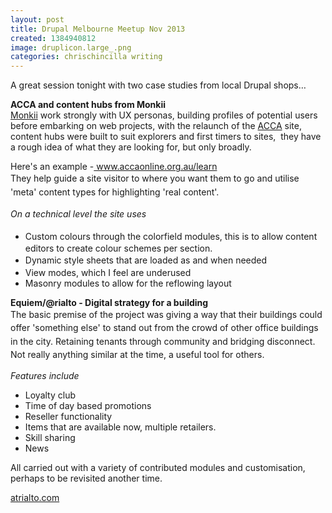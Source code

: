 ```yaml
---
layout: post
title: Drupal Melbourne Meetup Nov 2013
created: 1384940812
image: druplicon.large_.png
categories: chrischincilla writing 
---
```

<p>A great session tonight with two case studies from local Drupal shops&hellip;</p><p><strong>ACCA and content hubs from Monkii</strong><br /><span><a href="https://www.monkii.com.au" target="_blank">Monkii</a> work strongly with UX personas, building profiles of potential users before embarking on web projects, with the relaunch of the <a href="https://www.accaonline.org.au/" target="_blank">ACCA</a> site, content hubs were built to suit</span><span>&nbsp;explorers and first timers to sites,&nbsp; they have a rough idea of what they are looking for, but only broadly.</span></p><p>Here&#39;s an example -<a href="http://www.accaonline.org.au/learn" target="_blank"> www.accaonline.org.au/learn</a><br /><span style="line-height: 1.538em;">They help guide a site visitor to where you want them to go and utilise &#39;m</span><span style="line-height: 1.538em;">eta&#39; content types for highlighting &#39;real content&#39;.</span></p><p><em><span style="line-height: 1.538em;">On a technical level the site uses</span></em></p><ul><li><span style="line-height: 1.538em;">Custom colours through the colorfield modules, this is to allow content editors to create colour schemes per section.</span></li><li><span style="line-height: 1.538em;">Dynamic style sheets that are loaded as and when needed</span></li><li>View modes, which I feel are underused</li><li>Masonry modules to allow for the reflowing layout</li></ul><p><strong>Equiem/@rialto - Digital strategy for a building</strong><br /><span style="line-height: 1.538em;">The basic premise of the project was giving a way that their buildings could offer &#39;something else&#39; to stand out from the crowd of other office buildings in the city. Retaining tenants through community and bridging disconnect. Not really anything similar at the time, a useful tool for others.</span></p><p><em>Features include</em></p><ul><li>Loyalty club</li><li>Time of day based promotions</li><li>Reseller functionality</li><li>Items that are available now, multiple retailers.</li><li>Skill sharing</li><li>News</li></ul><p>All carried out with a variety of contributed modules and customisation, perhaps to be revisited another time.</p><p><a href="https://atrialto.com/" target="_blank">atrialto.com</a><br />&nbsp;</p>

